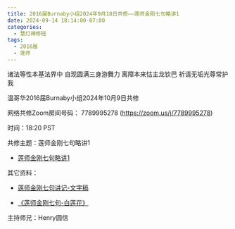 ```yaml
---
title: 2016届Burnaby小组2024年9月18日共修——莲师金刚七句略讲1
date: 2024-09-14 18:14:00-07:00
categories:
  - 慧灯禅修班
tags:
  - 2016届
  - 莲师
---
```

诸法等性本基法界中 自现圆满三身游舞力 离障本来怙主龙钦巴 祈请无垢光尊常护我



温哥华2016届Burnaby小组2024年10月9日共修



网络共修Zoom房间号码： 7789995278 (<https://zoom.us/j/7789995278>)



时间：18:20 PST



共修主题：莲师金刚七句略讲1

* [莲师金刚七句略讲1](https://www.riyuebianzhao.com/%E5%88%9D%E7%BA%A7/%E5%8A%A0%E8%A1%8C/%E8%8E%B2%E5%B8%88%E4%B8%83%E5%8F%A5%E7%A5%88%E7%A5%B7%E6%96%87%E9%87%8A/%E4%B8%8A%E5%B8%88%E8%AF%BE%E5%A0%82-%E8%8E%B2%E5%B8%88%E4%B8%83%E5%8F%A5%E7%A5%88%E7%A5%B7%E6%96%87%E9%87%8A/%E4%B8%8A%E5%B8%88%E8%AF%BE%E5%A0%82-%E8%8E%B2%E5%B8%88%E9%87%91%E5%88%9A%E4%B8%83%E5%8F%A5%E7%95%A5%E8%AE%B22)



其它资料：

* [莲师金刚七句讲记-文字稿](https://drive.google.com/file/d/1oGh6kjEBGDJfZdx_Pr_so2d6xnqWh2WY/view)

* [《莲师金刚七句-白莲花》](https://drive.google.com/file/d/1jD-Lrs107T3UPVdAvSUQP9N-Er8i6-a-/view)

主持师兄：Henry圆信
